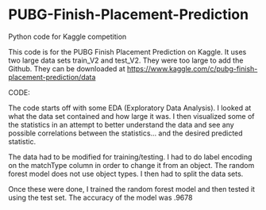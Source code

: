 # PUBG-Finish-Placement-Prediction
Python code for Kaggle competition

This code is for the PUBG Finish Placement Prediction on Kaggle.
It uses two large data sets train_V2 and test_V2. 
They were too large to add the Github. 
They can be downloaded at https://www.kaggle.com/c/pubg-finish-placement-prediction/data

CODE:

The code starts off with some EDA (Exploratory Data Analysis). I looked at what the data set contained and how large it was.
I then visualized some of the statistics in an attempt to better understand the data and see any possible correlations between the statistics...
and the desired predicted statistic.

The data had to be modified for training/testing. I had to do label encoding on the matchType column in order to change it from an object.
The random forest model does not use object types.
I then had to split the data sets.

Once these were done, I trained the random forest model and then tested it using the test set.
The accuracy of the model was .9678
